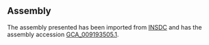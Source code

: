 
Assembly
--------

The assembly presented has been imported from 
[INSDC](http://www.insdc.org) and has the assembly accession
[GCA\_009193505.1](http://www.ebi.ac.uk/ena/data/view/GCA_009193505.1).

